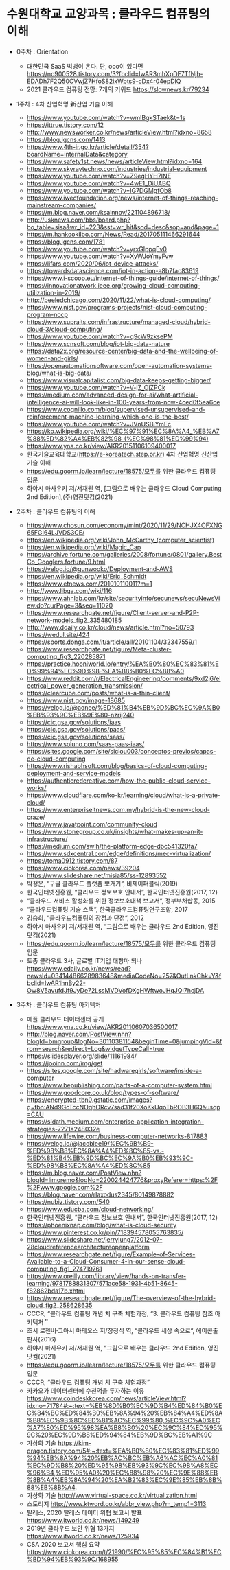 # 수원대학교 교양과목 : 클라우드 컴퓨팅의 이해

- 0주차 : Orientation
  - 대한민국 SaaS 빅뱅이 온다. 단, ooo이 있다면 https://no900528.tistory.com/3?fbclid=IwAR3mhXpDF7TfNjh-EDADh7F2Q50OVwjZ7HfoS82ixWpts9-cDx4r04epDlQ
  - 2021 클라우드 컴퓨팅 전망: 7개의 키워드 https://slownews.kr/79234
  
- 1주차 : 4차 산업혁명 新산업 기술 이해
  - https://www.youtube.com/watch?v=wmlBgkSTaek&t=1s
  - https://ittrue.tistory.com/12 
  - http://www.newsworker.co.kr/news/articleView.html?idxno=8658 
  - https://blog.lgcns.com/1413 
  - https://www.4th-ir.go.kr/article/detail/354?boardName=internalData&category  
  - https://www.safety1st.news/news/articleView.html?idxno=164
  - https://www.skyraytechno.com/industries/industrial-equipment
  - https://www.youtube.com/watch?v=Z9egHYH7INE 
  - https://www.youtube.com/watch?v=4wE1_DiUABQ 
  - https://www.youtube.com/watch?v=lG7DGMgfOb8
  - https://www.iwecfoundation.org/news/internet-of-things-reaching-mainstream-companies/ 
  - https://m.blog.naver.com/ksainnov/221104896718/
  - http://usknews.com/bbs/board.php?bo_table=sisa&wr_id=223&sst=wr_hit&sod=desc&sop=and&page=1
  - https://m.hankookilbo.com/News/Read/201705111466291644 
  - https://blog.lgcns.com/1781 
  - https://www.youtube.com/watch?v=yrxGIppqEv0 
  - https://www.youtube.com/watch?v=XyWJoYmyFvw 
  - https://lifars.com/2020/06/iot-device-attacks/ 
  - https://towardsdatascience.com/iot-in-action-a8b7fac83619 
  - https://www.i-scoop.eu/internet-of-things-guide/internet-of-things/ 
  - https://innovationatwork.ieee.org/growing-cloud-computing-utilization-in-2019/ 
  - http://peeledchicago.com/2020/11/22/what-is-cloud-computing/ 
  - https://www.nist.gov/programs-projects/nist-cloud-computing-program-nccp 
  - https://www.supraits.com/infrastructure/managed-cloud/hybrid-cloud-3/cloud-computing/ 
  - https://www.youtube.com/watch?v=q9cW9zksePM 
  - https://www.scnsoft.com/blog/iot-big-data-nature 
  - https://data2x.org/resource-center/big-data-and-the-wellbeing-of-women-and-girls/ 
  - https://openautomationsoftware.com/open-automation-systems-blog/what-is-big-data/ 
  - https://www.visualcapitalist.com/big-data-keeps-getting-bigger/ 
  - https://www.youtube.com/watch?v=V-jZ_OjZPCk 
  - https://medium.com/advanced-design-for-ai/what-artificial-intelligence-ai-will-look-like-in-100-years-from-now-4ced0f5ea6ce 
  - https://www.cognillo.com/blog/supervised-unsupervised-and-reinforcement-machine-learning-which-one-is-the-best/ 
  - https://www.youtube.com/watch?v=JVnUSBlYmEc 
  - https://ko.wikipedia.org/wiki/%EC%97%91%EC%8A%A4_%EB%A7%88%ED%82%A4%EB%82%98_(%EC%98%81%ED%99%94)
  - https://www.yna.co.kr/view/AKR20151106109400017  
  - 한국기술교육대학교(https://e-koreatech.step.or.kr) 4차 산업혁명 신산업 기술 이해
  - https://edu.goorm.io/learn/lecture/18575/모두를 위한 클라우드 컴퓨팅 입문
  - 하야시 마사유키 저/서재원 역, [그림으로 배우는 클라우드 Cloud Computing 2nd Edition],(주)영진닷컴(2021)

- 2주차 : 클라우드 컴퓨팅의 이해
  - https://www.chosun.com/economy/mint/2020/11/29/NCHJX4OFXNG65FGI64LJVDS3CE/
  - https://en.wikipedia.org/wiki/John_McCarthy_(computer_scientist) 
  - https://en.wikipedia.org/wiki/Magic_Cap 
  - https://archive.fortune.com/galleries/2008/fortune/0801/gallery.BestCo_Googlers.fortune/9.html 
  - https://velog.io/@gunwooko/Deployment-and-AWS 
  - https://en.wikipedia.org/wiki/Eric_Schmidt 
  - https://www.etnews.com/201010110011?m=1 
  - http://www.libqa.com/wiki/116 
  - https://www.ahnlab.com/kr/site/securityinfo/secunews/secuNewsView.do?curPage=3&seq=11020 
  - https://www.researchgate.net/figure/Client-server-and-P2P-network-models_fig2_335480185 
  - http://www.ddaily.co.kr/cloud/news/article.html?no=50793 
  - https://wedul.site/424 
  - https://sports.donga.com/it/article/all/20101104/32347559/1 
  - https://www.researchgate.net/figure/Meta-cluster-computing_fig3_220285871 
  - https://practice.hooniworld.io/entry/%EA%B0%80%EC%83%81%ED%99%94%EC%9D%98-%EA%B8%B0%EC%88%A0 
  - https://www.reddit.com/r/ElectricalEngineering/comments/9xd2j6/electrical_power_generation_transmission/ 
  - https://clearcube.com/posts/what-is-a-thin-client/ 
  - https://www.nist.gov/image-18685 
  - https://velog.io/@aonee/%ED%81%B4%EB%9D%BC%EC%9A%B0%EB%93%9C%EB%9E%80-nzrij240 
  - https://cic.gsa.gov/solutions/iaas 
  - https://cic.gsa.gov/solutions/paas/ 
  - https://cic.gsa.gov/solutions/saas/ 
  - https://www.soluno.com/saas-paas-iaas/ 
  - https://sites.google.com/site/siclou003/conceptos-previos/capas-de-cloud-computing 
  - https://www.rishabhsoft.com/blog/basics-of-cloud-computing-deployment-and-service-models 
  - https://authenticredcreative.com/how-the-public-cloud-service-works/ 
  - https://www.cloudflare.com/ko-kr/learning/cloud/what-is-a-private-cloud/ 
  - https://www.enterpriseitnews.com.my/hybrid-is-the-new-cloud-craze/ 
  - https://www.javatpoint.com/community-cloud 
  - https://www.stonegroup.co.uk/insights/what-makes-up-an-it-infrastructure/ 
  - https://medium.com/swlh/the-platform-edge-dbc541320fa7 
  - https://www.sdxcentral.com/edge/definitions/mec-virtualization/ 
  - https://toma0912.tistory.com/87 
  - https://www.ciokorea.com/news/39204 
  - https://www.slideshare.net/misia85/ss-12893552 
  - 박정운, “구글 클라우드 플랫폼 뽀개기“, 비제이퍼블릭(2019)
  - 한국인터넷진흥원, “클라우드 정보보호 안내서”, 한국인터넷진흥원(2017, 12)
  - “클라우드 서비스 활성화를 위한 정보보호대책 보고서“, 정부부처합동, 2015
  - “클라우드컴퓨팅 기술 스택“, 한국클라우드컴퓨팅연구조합, 2017
  - 김승회, “클라우드컴퓨팅의 장점과 단점“, 2012
  - 하야시 마사유키 저/서재원 역, “그림으로 배우는 클라우드 2nd Edition, 영진닷컴(2021)
  - https://edu.goorm.io/learn/lecture/18575/모두를 위한 클라우드 컴퓨팅 입문
  - 토종 클라우드 3사, 글로벌 IT기업 대항마 되나 https://www.edaily.co.kr/news/read?newsId=03414486628983648&mediaCodeNo=257&OutLnkChk=Y&fbclid=IwAR1hnBy22-Ow8V5avufdJf9JyDe72LssMVDVofDXgHWftwoJHqJQI7hcjDA

 - 3주차 : 클라우드 컴퓨팅 아키텍처
   - 애플 클라우드 데이터센터 공개 https://www.yna.co.kr/view/AKR20110607036500017 
   - http://blog.naver.com/PostView.nhn?blogId=bmgroup&logNo=30110381154&beginTime=0&jumpingVid=&from=search&redirect=Log&widgetTypeCall=true
   - https://slidesplayer.org/slide/11161984/ 
   - https://jooinn.com/img/get 
   - https://sites.google.com/site/hadwaregirls/software/inside-a-computer 
   - https://www.bepublishing.com/parts-of-a-computer-system.html 
   - https://www.goodcore.co.uk/blog/types-of-software/ 
   - https://encrypted-tbn0.gstatic.com/images?q=tbn:ANd9GcTccNOqhORcv7sad31f20XoKkUqoTbROB3H6Q&usqp=CAU 
   - https://sidath.medium.com/enterprise-application-integration-strategies-7271a248032e 
   - https://www.lifewire.com/business-computer-networks-817883 
   - https://velog.io/@jacoblee19/%EC%9B%B9-%ED%98%B8%EC%8A%A4%ED%8C%85-vs.-%ED%81%B4%EB%9D%BC%EC%9A%B0%EB%93%9C-%ED%98%B8%EC%8A%A4%ED%8C%85 
   - https://m.blog.naver.com/PostView.nhn?blogId=limoremo&logNo=220024424776&proxyReferer=https:%2F%2Fwww.google.com%2F 
   - https://blog.naver.com/rlaxodus2345/80149878882 
   - https://nubiz.tistory.com/540 
   - https://www.educba.com/cloud-networking/ 
   - 한국인터넷진흥원, “클라우드 정보보호 안내서”, 한국인터넷진흥원(2017, 12)
   - https://phoenixnap.com/blog/what-is-cloud-security 
   - https://www.pinterest.co.kr/pin/718394578055763835/ 
   - https://www.slideshare.net/jerryjung7/2012-07-28cloudreferencearchitectureopenplatform 
   - https://www.researchgate.net/figure/Example-of-Services-Available-to-a-Cloud-Consumer-4-In-our-sense-cloud-computing_fig1_274719761 
   - https://www.oreilly.com/library/view/hands-on-transfer-learning/9781788831307/571ace58-1931-4b51-8645-f82862bda17b.xhtml 
   - https://www.researchgate.net/figure/The-overview-of-the-hybrid-cloud_fig2_258628635 
   - CCCR, “클라우드 컴퓨팅 개념 치 구축 체험과정, “3. 클라우드 컴퓨팅 참조 아키텍처＂ 
   - 조시 로젠버그〮아서 마테오스 저/장정식 역, “클라우드 세상 속으로“, 에이콘출판사(2016)
   - 하야시 마사유키 저/서재원 역, “그림으로 배우는 클라우드 2nd Edition, 영진닷컴(2021)
   - https://edu.goorm.io/learn/lecture/18575/모두를 위한 클라우드 컴퓨팅 입문
   - CCCR, “클라우드 컴퓨팅 개념 치 구축 체험과정”
   - 카카오가 데이터센터에 수천억을 투자하는 이유 https://www.coindeskkorea.com/news/articleView.html?idxno=71784#:~:text=%EB%8D%B0%EC%9D%B4%ED%84%B0%EC%84%BC%ED%84%B0%EB%8A%94%20%EB%84%A4%ED%8A%B8%EC%9B%8C%ED%81%AC%EC%99%80,%EC%9C%A0%EC%A7%80%ED%95%98%EA%B8%B0%20%EC%9C%84%ED%95%9C%20%EC%9D%B8%ED%94%84%EB%9D%BC%EB%A1%9C
   - 가상화 기술 https://kim-dragon.tistory.com/5#:~:text=%EA%B0%80%EC%83%81%ED%99%94%EB%8A%94%20%EB%AC%BC%EB%A6%AC%EC%A0%81%EC%9D%B8%20%ED%95%98%EB%93%9C%EC%9B%A8%EC%96%B4,%ED%95%A0%20%EC%88%98%20%EC%9E%88%EB%8B%A4%EB%8A%94%20%EA%B2%83%EC%9E%85%EB%8B%88%EB%8B%A4.
   - 가상화 기술 http://www.virtual-space.co.kr/virtualization.html
   - 스토리지 http://www.ktword.co.kr/abbr_view.php?m_temp1=3113
   - 탈레스, 2020 탈레스 데이터 위협 보고서 발표 https://www.itworld.co.kr/news/149249
   - 2019년 클라우드 보안 위협 13가지 https://www.itworld.co.kr/news/125934
   - CSA 2020 보고서 핵심 요약 https://www.ciokorea.com/t/21990/%EC%95%85%EC%84%B1%EC%BD%94%EB%93%9C/168955







